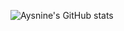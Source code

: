 
![Aysnine's GitHub stats](https://github-readme-stats.vercel.app/api?username=Aysnine&show_icons=true&theme=transparent)
